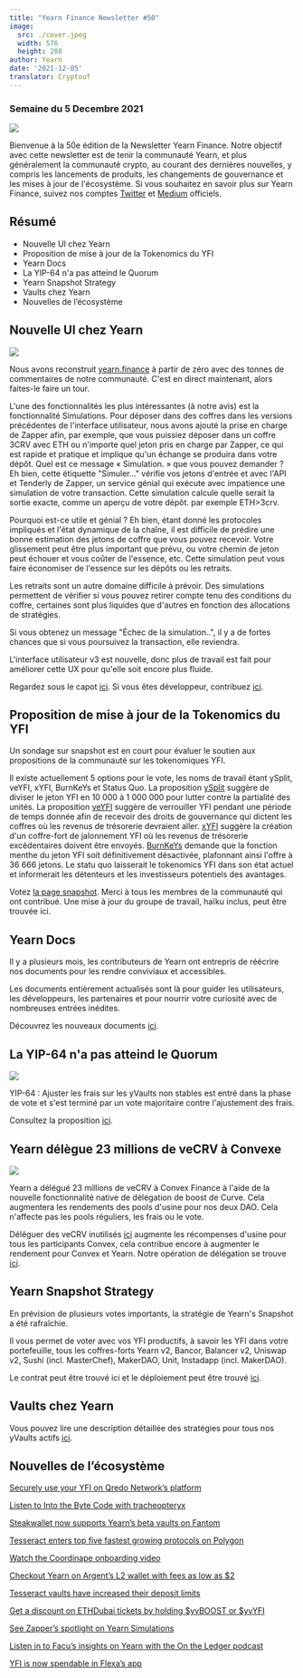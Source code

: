 ```yaml
---
title: "Yearn Finance Newsletter #50"
image:
  src: ./cover.jpeg
  width: 576
  height: 288
author: Yearn
date: '2021-12-05'
translator: Cryptouf
---
```



### Semaine du 5 Decembre 2021

![](/_posts/_newsletters/Yearn-Finance-Newsletter-50/cover.jpeg?w=880&h=440)

Bienvenue à la 50e édition de la Newsletter Yearn Finance. Notre objectif avec cette newsletter est de tenir la communauté Yearn, et plus généralement la communauté crypto, au courant des dernières nouvelles, y compris les lancements de produits, les changements de gouvernance et les mises à jour de l'écosystème. Si vous souhaitez en savoir plus sur Yearn Finance, suivez nos comptes [Twitter](https://twitter.com/iearnfinance) et [Medium](https://medium.com/iearn) officiels.

## Résumé

- Nouvelle UI chez Yearn
- Proposition de mise à jour de la Tokenomics du YFI
- Yearn Docs
- La YIP-64 n'a pas atteind le Quorum
- Yearn Snapshot Strategy
- Vaults chez Yearn
- Nouvelles de l’écosystème

## Nouvelle UI chez Yearn

![](/_posts/_newsletters/Yearn-Finance-Newsletter-50/image2.jpg?w=1024&h=1024)

Nous avons reconstruit [yearn.finance](https://yearn.finance/) à partir de zéro avec des tonnes de commentaires de notre communauté. C'est en direct maintenant, alors faites-le faire un tour.

L'une des fonctionnalités les plus intéressantes (à notre avis) est la fonctionnalité Simulations. Pour déposer dans des coffres dans les versions précédentes de l'interface utilisateur, nous avons ajouté la prise en charge de Zapper afin, par exemple, que vous puissiez déposer dans un coffre 3CRV avec ETH ou n'importe quel jeton pris en charge par Zapper, ce qui est rapide et pratique et implique qu'un échange se produira dans votre dépôt. Quel est ce message « Simulation. » que vous pouvez demander ? Eh bien, cette étiquette "Simuler..." vérifie vos jetons d'entrée et avec l'API et Tenderly de Zapper, un service génial qui exécute avec impatience une simulation de votre transaction. Cette simulation calcule quelle serait la sortie exacte, comme un aperçu de votre dépôt. par exemple ETH>3crv.

Pourquoi est-ce utile et génial ? Eh bien, étant donné les protocoles impliqués et l'état dynamique de la chaîne, il est difficile de prédire une bonne estimation des jetons de coffre que vous pouvez recevoir. Votre glissement peut être plus important que prévu, ou votre chemin de jeton peut échouer et vous coûter de l'essence, etc. Cette simulation peut vous faire économiser de l'essence sur les dépôts ou les retraits.

Les retraits sont un autre domaine difficile à prévoir. Des simulations permettent de vérifier si vous pouvez retirer compte tenu des conditions du coffre, certaines sont plus liquides que d'autres en fonction des allocations de stratégies.

Si vous obtenez un message "Échec de la simulation..", il y a de fortes chances que si vous poursuivez la transaction, elle reviendra.

L'interface utilisateur v3 est nouvelle, donc plus de travail est fait pour améliorer cette UX pour qu'elle soit encore plus fluide.

Regardez sous le capot [ici](https://medium.com/iearn/yearn-ui-v3-0-a194355bdb1f). Si vous êtes développeur, contribuez [ici](https://github.com/yearn/yearn-finance-v3).

## Proposition de mise à jour de la Tokenomics du YFI

Un sondage sur snapshot est en court pour évaluer le soutien aux propositions de la communauté sur les tokenomiques YFI.

Il existe actuellement 5 options pour le vote, les noms de travail étant ySplit, veYFI, xYFI, BurnKeYs et Status Quo. La proposition [ySplit](https://docs.google.com/document/d/1dAWTkS_ZsXNy7mKKjOFUjILSlLsLz9KhGfLrwVu0GUg/edit) suggère de diviser le jeton YFI en 10 000 à 1 000 000 pour lutter contre la partialité des unités. La proposition [veYFI](https://docs.google.com/document/d/1hoi-IVccOB6iUJYzuApVbyjbQBx8-M0UuzZosb9wlWM/edit) suggère de verrouiller YFI pendant une période de temps donnée afin de recevoir des droits de gouvernance qui dictent les coffres où les revenus de trésorerie devraient aller. [xYFI](https://docs.google.com/document/d/1ev16BXu3bDC8zMSBvHmxMWIeD82ptZck6SJAO5frV5g/edit) suggère la création d'un coffre-fort de jalonnement YFI où les revenus de trésorerie excédentaires doivent être envoyés. [BurnKeYs](https://docs.google.com/document/d/1BqmRsfdfCIaCtNZULdhKqUJzpKdaHE1XOGQlVp2nuSc/edit) demande que la fonction menthe du jeton YFI soit définitivement désactivée, plafonnant ainsi l'offre à 36 666 jetons. Le statu quo laisserait le tokenomics YFI dans son état actuel et informerait les détenteurs et les investisseurs potentiels des avantages.

Votez [la page snapshot](https://yearn.snapshot.page/#/proposal/0x783cb3d57dd59b2827f6a42967375f06504cc947ebaa3c0e495c7b29ffd47aea). Merci à tous les membres de la communauté qui ont contribué. Une mise à jour du groupe de travail, haïku inclus, peut être trouvée ici.

## Yearn Docs

Il y a plusieurs mois, les contributeurs de Yearn ont entrepris de réécrire nos documents pour les rendre conviviaux et accessibles.

Les documents entièrement actualisés sont là pour guider les utilisateurs, les développeurs, les partenaires et pour nourrir votre curiosité avec de nombreuses entrées inédites.

Découvrez les nouveaux documents [ici](https://docs.yearn.finance/).

## La YIP-64 n'a pas atteind le Quorum

![](/_posts/_newsletters/Yearn-Finance-Newsletter-50/image3.jpg?w=1100&h=759)

YIP-64 : Ajuster les frais sur les yVaults non stables est entré dans la phase de vote et s'est terminé par un vote majoritaire contre l'ajustement des frais.

Consultez la proposition [ici](https://snapshot.org/#/ybaby.eth/proposal/0xfe7296601d199b89a8aa53f95d6243ef935d736bea2f13109979d8d5098017d2).

## Yearn délègue 23 millions de veCRV à Convexe

![](/_posts/_newsletters/Yearn-Finance-Newsletter-50/image4.jpg?w=873&h=615)

Yearn a délégué 23 millions de veCRV à Convex Finance à l'aide de la nouvelle fonctionnalité native de délégation de boost de Curve. Cela augmentera les rendements des pools d'usine pour nos deux DAO. Cela n'affecte pas les pools réguliers, les frais ou le vote.

Déléguer des veCRV inutilisés [ici](https://convex-boost-delegation.vercel.app/) augmente les récompenses d'usine pour tous les participants Convex, cela contribue encore à augmenter le rendement pour Convex et Yearn. Notre opération de délégation se trouve [ici](https://etherscan.io/tx/0x4734c879b23c678cb97ba90591e16a14f1f7a2e0a7d71bfa67d2e7bb5d718e5f).

## Yearn Snapshot Strategy

En prévision de plusieurs votes importants, la stratégie de Yearn's Snapshot a été rafraîchie.

Il vous permet de voter avec vos YFI productifs, à savoir les YFI dans votre portefeuille, tous les coffres-forts Yearn v2, Bancor, Balancer v2, Uniswap v2, Sushi (incl. MasterChef), MakerDAO, Unit, Instadapp (incl. MakerDAO).

Le contrat peut être trouvé ici et le déploiement peut être trouvé [ici](https://etherscan.io/address/0xA79e803FffE9DA37477ddaFD7C6F3dbDCa1C566C#code).

## Vaults chez Yearn

Vous pouvez lire une description détaillée des stratégies pour tous nos yVaults actifs [ici](https://medium.com/yearn-state-of-the-vaults/the-vaults-at-yearn-9237905ffed3).

## Nouvelles de l’écosystème

[Securely use your YFI on Qredo Network’s platform](https://twitter.com/QredoNetwork/status/1461031928564436994)

[Listen to Into the Byte Code with tracheopteryx](https://twitter.com/benmercerdev/status/1464347991674863626?s=21)

[Steakwallet now supports Yearn’s beta vaults on Fantom](https://twitter.com/steakwallet/status/1463623834389602311?s=21)

[Tesseract enters top five fastest growing protocols on Polygon](https://twitter.com/marketducky/status/1461734313636945926?s=21)

[Watch the Coordinape onboarding video](https://twitter.com/coordinape/status/1460591450413015043?s=21)

[Checkout Yearn on Argent’s L2 wallet with fees as low as $2](https://twitter.com/argentHQ/status/1468934923264401419)

[Tesseract vaults have increased their deposit limits](https://twitter.com/tesseract_fi/status/1468217220966801413)

[Get a discount on ETHDubai tickets by holding $yvBOOST or $yvYFI](https://twitter.com/ETHDubaiConf/status/1467068791456923648)

[See Zapper’s spotlight on Yearn Simulations](https://twitter.com/zapper_fi/status/1466447565302517765)

[Listen in to Facu’s insights on Yearn with the On the Ledger podcast](https://twitter.com/Ledger/status/1465678701635506185)

[YFI is now spendable in Flexa’s app](https://twitter.com/FlexaHQ/status/1469092114038415364)
